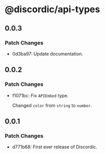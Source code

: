 # @discordic/api-types

## 0.0.3

### Patch Changes

- 0d3ba97: Update documentation.

## 0.0.2

### Patch Changes

- f1071bc: Fix `APIEmbed` type.

  Changed `color` from `string` to `number`.

## 0.0.1

### Patch Changes

- d771b68: First ever release of Discordic.
